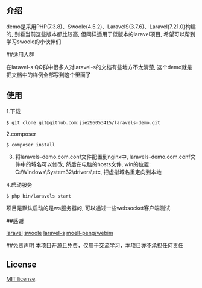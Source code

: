 ## 介绍

demo是采用PHP(7.3.8)、Swoole(4.5.2)、LaravelS(3.7.6)、Laravel(7.21.0)构建的, 别看当前这些版本都比较高, 但同样适用于低版本的laravel项目, 希望可以帮到学习swoole的小伙伴们

##适用人群

在laravel-s QQ群中很多人对laravel-s的文档有些地方不太清楚, 这个demo就是把文档中的样例全部写到这个里面了

## 使用

1.下载

```
$ git clone git@github.com:jie295053415/laravels-demo.git
```

2.composer

```
$ composer install
```

3. 将laravels-demo.com.conf文件配置到nginx中, laravels-demo.com.conf文件中的域名可以修改, 然后在电脑的hosts文件, win的位置: C:\Windows\System32\drivers\etc, 把虚拟域名重定向到本地

4.启动服务
```
$ php bin/laravels start 
```

项目是默认启动的是ws服务器的, 可以通过一些websocket客户端测试

##感谢

[laravel](https://github.com/laravel/laravel)
[swoole](https://github.com/swoole/swoole-src)
[laravel-s](https://github.com/hhxsv5/laravel-s)
[moell-peng/webim](https://github.com/moell-peng/webim)

##免责声明
本项目开源且免费，仅用于交流学习，本项目亦不承担任何责任

## License

[MIT license](https://opensource.org/licenses/MIT).
